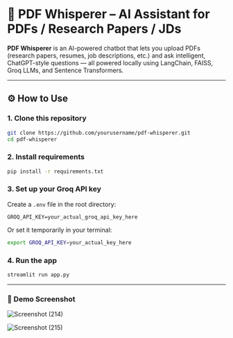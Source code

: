 # 📄 PDF Whisperer – AI Assistant for PDFs / Research Papers / JDs

**PDF Whisperer** is an AI-powered chatbot that lets you upload PDFs (research papers, resumes, job descriptions, etc.) and ask intelligent, ChatGPT-style questions — all powered locally using LangChain, FAISS, Groq LLMs, and Sentence Transformers.


---


## ⚙️ How to Use

### 1. Clone this repository

```bash
git clone https://github.com/yourusername/pdf-whisperer.git
cd pdf-whisperer
```

### 2. Install requirements

```bash
pip install -r requirements.txt
```

### 3. Set up your Groq API key

Create a `.env` file in the root directory:

```
GROQ_API_KEY=your_actual_groq_api_key_here
```

Or set it temporarily in your terminal:

```bash
export GROQ_API_KEY=your_actual_key_here
```

### 4. Run the app

```bash
streamlit run app.py
```


---


### 🚀 Demo Screenshot

![Screenshot (214)](https://github.com/user-attachments/assets/a216ed24-3824-481e-a53f-2009fa67dfd5)

![Screenshot (215)](https://github.com/user-attachments/assets/e8d95a11-d88b-4098-9835-36d71c8ed7cf)

